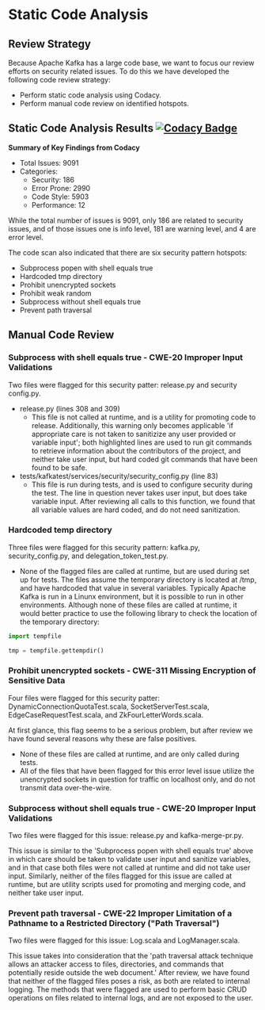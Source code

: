 # Static Code Analysis

## Review Strategy
Because Apache Kafka has a large code base, we want to focus our review efforts on security related issues. To do this we have developed the following code review strategy:
* Perform static code analysis using Codacy.
* Perform manual code review on identified hotspots.

## Static Code Analysis Results [![Codacy Badge](https://api.codacy.com/project/badge/Grade/7d7ae59298434e099ba793a26e5b5c8d)](https://www.codacy.com/manual/isxbot/kafka?utm_source=github.com&amp;utm_medium=referral&amp;utm_content=isxbot/kafka&amp;utm_campaign=Badge_Grade)

**Summary of Key Findings from Codacy**
* Total Issues: 9091
* Categories:
  * Security: 186
  * Error Prone: 2990
  * Code Style: 5903
  * Performance: 12

While the total number of issues is 9091, only 186 are related to security issues, and of those issues one is info level, 181 are warning level, and 4 are error level.

The code scan also indicated that there are six security pattern hotspots:
* Subprocess popen with shell equals true
* Hardcoded tmp directory
* Prohibit unencrypted sockets
* Prohibit weak random
* Subprocess without shell equals true
* Prevent path traversal

## Manual Code Review
### Subprocess with shell equals true - CWE-20 Improper Input Validations
Two files were flagged for this security patter: release.py and security config.py.

* release.py (lines 308 and 309)
  * This file is not called at runtime, and is a utility for promoting code to release. Additionally, this warning only becomes applicable 'if appropriate care is not taken to sanitizize any user provided or variable input'; both highlighted lines are used to run git commands to retrieve information about the contributors of the project, and neither take user input, but hard coded git commands that have been found to be safe.
* tests/kafkatest/services/security/security_config.py (line 83)
  * This file is run during tests, and is used to configure security during the test. The line in question never takes user input, but does take variable input. After reviewing all calls to this function, we found that all variable values are hard coded, and do not need sanitization.

### Hardcoded temp directory
Three files were flagged for this security pattern: kafka.py, security_config.py, and delegation_token_test.py.

* None of the flagged files are called at runtime, but are used during set up for tests. The files assume the temporary directory is located at /tmp, and have hardcoded that value in several variables. Typically Apache Kafka is run in a Linunx environment, but it is possible to run in other environments. Although none of these files are called at runtime, it would better practice to use the following library to check the location of the temporary directory:

```python
import tempfile

tmp = tempfile.gettempdir()
```
### Prohibit unencrypted sockets - CWE-311 Missing Encryption of Sensitive Data
Four files were flagged for this security patter: DynamicConnectionQuotaTest.scala, SocketServerTest.scala, EdgeCaseRequestTest.scala, and ZkFourLetterWords.scala.

At first glance, this flag seems to be a serious problem, but after review we have found several reasons why these are false positives.
* None of these files are called at runtime, and are only called during tests.
* All of the files that have been flagged for this error level issue utilize the unencrypted sockets in question for traffic on localhost only, and do not transmit data over-the-wire.

### Subprocess without shell equals true - CWE-20 Improper Input Validations
Two files were flagged for this issue: release.py and kafka-merge-pr.py.

This issue is similar to the 'Subprocess popen with shell equals true' above in which care should be taken to validate user input and sanitize variables, and in that case both files were not called at runtime and did not take user input. Similarly, neither of the files flagged for this issue are called at runtime, but are utility scripts used for promoting and merging code, and neither take user input.

### Prevent path traversal - CWE-22 Improper Limitation of a Pathname to a Restricted Directory ("Path Traversal")
Two files were flagged for this issue: Log.scala and LogManager.scala.

This issue takes into consideration that the 'path traversal attack technique allows an attacker access to files, directories, and commands that potentially reside outside the web document.' After review, we have found that neither of the flagged files poses a risk, as both are related to internal logging. The methods that were flagged are used to perform basic CRUD operations on files related to internal logs, and are not exposed to the user.
